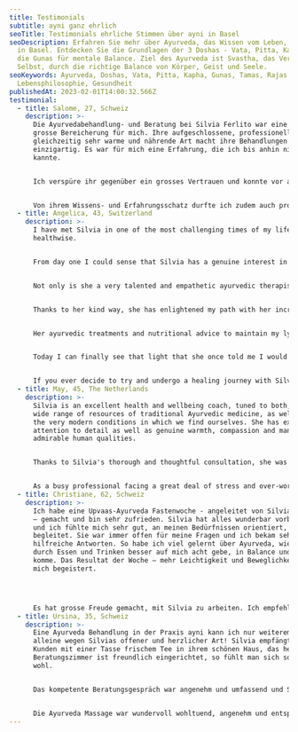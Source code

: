```yaml
---
title: Testimonials
subtitle: ayni ganz ehrlich
seoTitle: Testimonials ehrliche Stimmen über ayni in Basel
seoDescription: Erfahren Sie mehr über Ayurveda, das Wissen vom Leben, bei ayni
  in Basel. Entdecken Sie die Grundlagen der 3 Doshas - Vata, Pitta, Kapha - und
  die Gunas für mentale Balance. Ziel des Ayurveda ist Svastha, das Verweilen im
  Selbst, durch die richtige Balance von Körper, Geist und Seele.
seoKeywords: Ayurveda, Doshas, Vata, Pitta, Kapha, Gunas, Tamas, Rajas, Sattva,
  Lebensphilosophie, Gesundheit
publishedAt: 2023-02-01T14:00:32.566Z
testimonial:
  - title: Salome, 27, Schweiz
    description: >-
      Die Ayurvedabehandlung- und Beratung bei Silvia Ferlito war eine sehr
      grosse Bereicherung für mich. Ihre aufgeschlossene, professionelle und
      gleichzeitig sehr warme und nährende Art macht ihre Behandlungen
      einzigartig. Es war für mich eine Erfahrung, die ich bis anhin nicht
      kannte.   


      Ich verspüre ihr gegenüber ein grosses Vertrauen und konnte vor allem bei den Massagen sogleich entspannen und fühlte mich leichter. 


      Von ihrem Wissens- und Erfahrungsschatz durfte ich zudem auch profitieren, sie gab mir sehr wertvolle Tipps und Anleitungen vor allem bezüglich Ernährung. Dadurch hat sich meine Gesundheit deutlich verbessert. Danke für alles!
  - title: Angelica, 43, Switzerland
    description: >-
      I have met Silvia in one of the most challenging times of my life
      healthwise. 


      From day one I could sense that Silvia has a genuine interest in helping people to heal and find purpose again.


      Not only is she a very talented and empathetic ayurvedic therapist, but also a great human being!


      Thanks to her kind way, she has enlightened my path with her incredible positive thinking, helping me to see things from different perspectives and to believe in myself and in the infinite self-healing potential of my body. 


      Her ayurvedic treatments and nutritional advice to maintain my lymphatic system active/clean as well as to calm my mind and soul, have been very powerful and healing.


      Today I can finally see that light that she once told me I would have soon seen again. I have learnt to listen to my body when it's about nutritional needs and to create the space I need to breathe, when life becomes too demanding on me.


      If you ever decide to try and undergo a healing journey with Silvia, she will gently accompany you on a journey of self-discovery, new awareness and self healing.
  - title: May, 45, The Netherlands
    description: >-
      Silvia is an excellent health and wellbeing coach, tuned to both, to the
      wide range of resources of traditional Ayurvedic medicine, as well as to
      the very modern conditions in which we find ourselves. She has excellent
      attention to detail as well as genuine warmth, compassion and many other
      admirable human qualities.


      Thanks to Silvia's thorough and thoughtful consultation, she was able to recommend to me a range of measures to change my diet, daily routine, and daily practices, for enormously positive results. Changes in diet, eating habits and daily routines—along with the integration of a number of Ayurvedic daily health practices—have significantly improved/increased my energy, balance, outlook on life, and physical, mental and spiritual well-being.


      As a busy professional facing a great deal of stress and over-work, this was no small feat. Silvia is a talented coach and one that I would highly recommend.
  - title: Christiane, 62, Schweiz
    description: >-
      Ich habe eine Upvaas-Ayurveda Fastenwoche - angeleitet von Silvia Ferlito
      – gemacht und bin sehr zufrieden. Silvia hat alles wunderbar vorbereitet
      und ich fühlte mich sehr gut, an meinen Bedürfnissen orientiert, von ihr
      begleitet. Sie war immer offen für meine Fragen und ich bekam sehr
      hilfreiche Antworten. So habe ich viel gelernt über Ayurveda, wie ich
      durch Essen und Trinken besser auf mich acht gebe, in Balance und Ruhe
      komme. Das Resultat der Woche – mehr Leichtigkeit und Beweglichkeit – hat
      mich begeistert.




      Es hat grosse Freude gemacht, mit Silvia zu arbeiten. Ich empfehle sie sehr gern als Health und Wellbeing Coach weiter.
  - title: Ursina, 35, Schweiz
    description: >-
      Eine Ayurveda Behandlung in der Praxis ayni kann ich nur weiterempfehlen,
      alleine wegen Silvias offener und herzlicher Art! Silvia empfängt ihre
      Kunden mit einer Tasse frischem Tee in ihrem schönen Haus, das helle
      Beratungszimmer ist freundlich eingerichtet, so fühlt man sich sofort
      wohl.


      Das kompetente Beratungsgespräch war angenehm und umfassend und Silvia ist auf all meine Fragen eingegangen. Sie hat mir auch viele anregende Gesundheits- und Ernährungstipps mitgegeben, das fand ich sehr wertvoll.


      Die Ayurveda Massage war wundervoll wohltuend, angenehm und entspannend. Silvia ging auf meine individuellen Bedürfnisse ein und passte den Druck ihrer Griffe an, was ich sehr schätze. Ich fühlte mich bei ihr in kompetenten Händen gut aufgehoben und konnte einfach geniessen.
---
```

